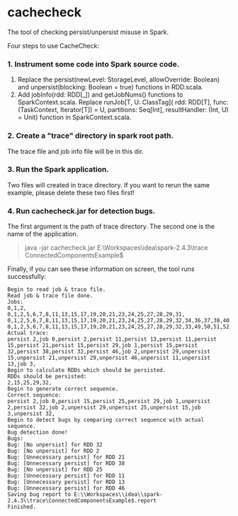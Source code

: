 # cachecheck

The tool of checking persist/unpersist misuse in Spark.

Four steps to use CacheCheck:

### 1. Instrument some code into Spark source code.
1. Replace the persist(newLevel: StorageLevel, allowOverride: Boolean) and unpersist(blocking: Boolean = true) functions in RDD.scala.
2. Add jobInfo(rdd: RDD[_]) and getJobNums() functions to SparkContext.scala. Replace 
    runJob[T, U: ClassTag](
      rdd: RDD[T],
      func: (TaskContext, Iterator[T]) =     U,
      partitions: Seq[Int],
      resultHandler: (Int, U) =     Unit)
    function in SparkContext.scala.

### 2. Create a "trace" directory in spark root path. 
The trace file and job info file will be in this dir.

### 3. Run the Spark application. 
Two files will created in trace directory. 
If you want to rerun the same example, please delete these two files first!

### 4. Run cachecheck.jar for detection bugs.
The first argument is the path of trace directory. The second one is the name of the application.
>java -jar cachecheck.jar E:\\Workspaces\\idea\\spark-2.4.3\\trace ConnectedComponentsExample$

Finally, if you can see these information on screen, the tool runs successfully:

    Begin to read job & trace file.
    Read job & trace file done.
    Jobs:
    0,1,2,
    0,1,2,5,6,7,8,11,13,15,17,19,20,21,23,24,25,27,28,29,31,
    0,1,2,5,6,7,8,11,13,15,17,19,20,21,23,24,25,27,28,29,32,34,36,37,38,40,41,42,44,45,46,48,
    0,1,2,5,6,7,8,11,13,15,17,19,20,21,23,24,25,27,28,29,32,33,49,50,51,52,53,54,55,
    Actual trace:
    persist 2,job 0,persist 2,persist 11,persist 13,persist 11,persist 15,persist 21,persist 15,persist 29,job 1,persist 15,persist 32,persist 38,persist 32,persist 46,job 2,unpersist 29,unpersist 15,unpersist 21,unpersist 29,unpersist 46,unpersist 11,unpersist 13,job 3,
    Begin to calculate RDDs which should be persisted.
    RDDs should be persisted:
    2,15,25,29,32,
    Begin to generate correct sequence.
    Correct sequence:
    persist 2,job 0,persist 15,persist 25,persist 29,job 1,unpersist 2,persist 32,job 2,unpersist 29,unpersist 25,unpersist 15,job 3,unpersist 32,
    Begin to detect bugs by comparing correct sequence with actual sequence.
    Bug detection done!
    Bugs:
    Bug: [No unpersist] for RDD 32
    Bug: [No unpersist] for RDD 2
    Bug: [Unnecessary persist] for RDD 21
    Bug: [Unnecessary persist] for RDD 38
    Bug: [No unpersist] for RDD 25
    Bug: [Unnecessary persist] for RDD 11
    Bug: [Unnecessary persist] for RDD 13
    Bug: [Unnecessary persist] for RDD 46
    Saving bug report to E:\\Workspaces\\idea\\spark-2.4.3\\trace\ConnectedComponentsExample$.report
    Finished.